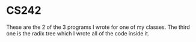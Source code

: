 # CS242

These are the 2 of the 3 programs I wrote for one of my classes. The third one is the radix tree which I wrote all of the code inside it.

